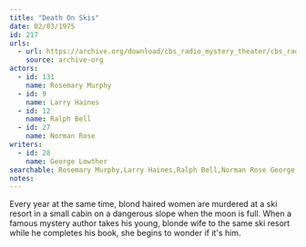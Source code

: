 ```yaml
---
title: "Death On Skis"
date: 02/03/1975
id: 217
urls: 
  - url: https://archive.org/download/cbs_radio_mystery_theater/cbs_radio_mystery_theater-0201-0250.zip/cbs_radio_mystery_theater-0201-0250%2Fcbsrmt_0217_death_on_skis.mp3
    source: archive-org
actors:  
  - id: 131
    name: Rosemary Murphy  
  - id: 9
    name: Larry Haines  
  - id: 12
    name: Ralph Bell  
  - id: 27
    name: Norman Rose
writers:  
  - id: 28
    name: George Lowther
searchable: Rosemary Murphy,Larry Haines,Ralph Bell,Norman Rose George Lowther
notes:  
---
```

Every year at the same time, blond haired women are murdered at a ski resort in a small cabin on a dangerous slope when the moon is full. When a famous mystery author takes his young, blonde wife to the same ski resort while he completes his book, she begins to wonder if it's him.